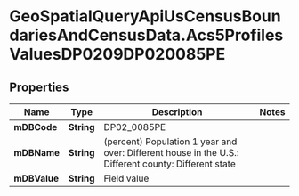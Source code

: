 # GeoSpatialQueryApiUsCensusBoundariesAndCensusData.Acs5ProfilesValuesDP0209DP020085PE

## Properties

Name | Type | Description | Notes
------------ | ------------- | ------------- | -------------
**mDBCode** | **String** | DP02_0085PE | 
**mDBName** | **String** | (percent) Population 1 year and over: Different house in the U.S.: Different county: Different state | 
**mDBValue** | **String** | Field value | 


